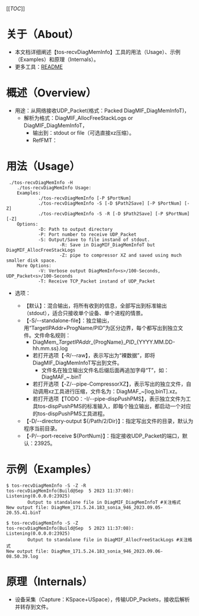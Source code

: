 [[_TOC_]]

# 关于（About）
* 本文档详细阐述【tos-recvDiagMemInfo】工具的用法（Usage）、示例（Examples）和原理（Internals）。
* 更多工具：[README](../README.md)

# 概述（Overview）
* 用途：从网络接收UDP_Packet(格式：Packed DiagMIF_DiagMemInfoT)，
  * 解析为格式：DiagMIF_AllocFreeStackLogs or DiagMIF_DiagMemInfoT，
    * 输出到：stdout or file（可选直接xz压缩）。
    * RefFMT：

# 用法（Usage）
```shell
 ./tos-recvDiagMemInfo -H
    ./tos-recvDiagMemInfo Usage:
    Examples:
            ./tos-recvDiagMemInfo [-P $PortNum]
            ./tos-recvDiagMemInfo -S [-D $Path2Save] [-P $PortNum] [-Z]
            ./tos-recvDiagMemInfo -S -R [-D $Path2Save] [-P $PortNum] [-Z]
    Options:
            -D: Path to output directory
            -P: Port number to receive UDP_Packet
            -S: Output/Save to file instand of stdout.
                    -R: Save in DiagMIF_DiagMemInfoT but DiagMIF_AllocFreeStackLogs
                    -Z: pipe to compressor XZ and saved using much smaller disk space.
    More Options:
            -V: Verbose output DiagMemInfo<s>/100-Seconds, UDP_Packet<s>/100-Seconds
            -T: Receive TCP_Packet instand of UDP_Packet
```


* 选项：

  * 【默认】：混合输出，将所有收到的信息，全部写出到标准输出（stdout），适合只接收单个设备、单个进程的情景。
  * 【-S/--standalone-file】：独立输出，用“TargetIPAddr+ProgName/PID”为区分边界，每个都写出到独立文件。文件命名规则：
    * DiagMem_${TargetIPAddr}\_${ProgName}\_${PID}\_${YYYY.MM.DD-hh.mm.ss}.log
    * 若打开选项【-R/--raw】，表示写出为“裸数据”，即将DiagMIF_DiagMemInfoT写出到文件。
      * 文件名在独立输出文件名后缀后面再追加字母“T”，如：DiagMAF_~.binT
    * 若打开选项【-Z/--pipe-CompressorXZ】，表示写出的独立文件，自动调用xz工具进行压缩，文件名为：DiagMAF_~[log,binT].xz。
    * 若打开选项【TODO：-I/--pipe-dispPushPMS】，表示独立文件为工具tos-dispPushPMS的标准输入，即每个独立输出，都启动一个对应的tos-dispPushPMS工具进程。
  * 【-D/--directory-output ${/Path/2/Dir}】：指定写出文件的目录，默认为程序当前目录。
  * 【-P/--port-receive ${PortNum}】：指定接收UDP_Packet的端口，默认：23925。

# 示例（Examples）
```shell
$ tos-recvDiagMemInfo -S -Z -R
tos-recvDiagMemInfo(Build@Sep  5 2023 11:37:08): Listening(0.0.0.0:23925)
        Output to standalone file in DiagMIF_DiagMemInfoT #关注格式
New output file: DiagMem_171.5.24.183_sonia_946_2023.09.05-20.55.41.binT

$ tos-recvDiagMemInfo -S -Z
tos-recvDiagMemInfo(Build@Sep  5 2023 11:37:08): Listening(0.0.0.0:23925)
        Output to standalone file in DiagMIF_AllocFreeStackLogs #关注格式
New output file: DiagMem_171.5.24.183_sonia_946_2023.09.06-08.50.39.log
```

# 原理（Internals）
* 设备采集（Capture：KSpace+USpace），传输UDP_Packets，接收后解析并转存到文件。
